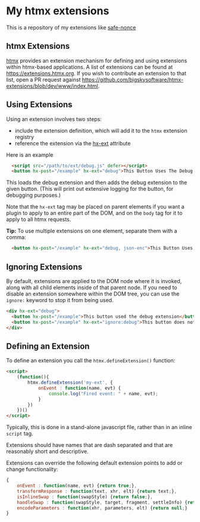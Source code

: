 # My htmx extensions

This is a repository of my extensions like [safe-nonce](https://github.com/MichaelWest22/htmx-extensions/blob/main/src/safe-nonce/README.md)

## htmx Extensions

[htmx](https://htmx.org) provides an extension mechanism for defining and using extensions within htmx-based applications.
A list of extensions can be found at <https://extensions.htmx.org>.  If you wish to contribute an extension to that
list, open a PR request against <https://github.com/bigskysoftware/htmx-extensions/blob/dev/www/index.html>.

## Using Extensions

Using an extension involves two steps:

* include the extension definition, which will add it to the `htmx` extension registry
* reference the extension via the [hx-ext](https://htmx.org/attributes/hx-ext/) attribute

Here is an example

```html
  <script src="/path/to/ext/debug.js" defer></script>
  <button hx-post="/example" hx-ext="debug">This Button Uses The Debug Extension</button>
```

This loads the debug extension and then adds the debug extension to the given button.  (This
will print out extensive logging for the button, for debugging purposes.)

Note that the `hx-ext` tag may be placed on parent elements if you want a plugin to apply to an entire part of the DOM,
and on the `body` tag for it to apply to all htmx requests.

**Tip:** To use multiple extensions on one element, separate them with a comma:

```html
  <button hx-post="/example" hx-ext="debug, json-enc">This Button Uses Two Extensions</button>
```

## Ignoring Extensions

By default, extensions are applied to the DOM node where it is invoked, along with all child elements inside of that parent node.
If you need to disable an extension somewhere within the DOM tree, you can use the `ignore:` keyword to stop it from being used.

```html
<div hx-ext="debug">
  <button hx-post="/example">This button used the debug extension</button>
  <button hx-post="/example" hx-ext="ignore:debug">This button does not</button>
</div>
```

## Defining an Extension

To define an extension you call the `htmx.defineExtension()` function:

```html
<script>
    (function(){
        htmx.defineExtension('my-ext', {
            onEvent : function(name, evt) {
                console.log("Fired event: " + name, evt);
            }
        })
    })()
</script>
```

Typically, this is done in a stand-alone javascript file, rather than in an inline `script` tag.

Extensions should have names that are dash separated and that are reasonably short and descriptive.

Extensions can override the following default extension points to add or change functionality:

```javascript
{
    onEvent : function(name, evt) {return true;},
    transformResponse : function(text, xhr, elt) {return text;},
    isInlineSwap : function(swapStyle) {return false;},
    handleSwap : function(swapStyle, target, fragment, settleInfo) {return false;},
    encodeParameters : function(xhr, parameters, elt) {return null;}
}
```
